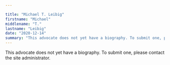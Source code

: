 ```yaml
---

title: "Michael T. Leibig"
firstname: "Michael"
middlename: "T."
lastname: "Leibig"
date: "2020-12-14"
summary: "This advocate does not yet have a biography. To submit one, please contact the site administrator."
---
```

This advocate does not yet have a biography. To submit one, please contact the site administrator.

